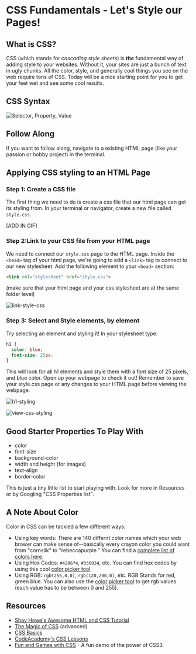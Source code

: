# CSS Fundamentals - Let's Style our Pages!

## What is CSS?

CSS (which stands for *cascading style sheets*) is ***the*** fundamental way of adding style to your websites. Without it, your sites are just a bunch of text in ugly chunks. All the color, style, and generally cool things you see on the web require tons of CSS. Today will be a nice starting point for you to get your feet wet and see some cool results.

## CSS Syntax

![Selector, Property, Value](https://s3.amazonaws.com/upperline/curriculum-assets/css/css-labels.png)

## Follow Along
If you want to follow along, navigate to a existing HTML page (like your passion or hobby project) in the terminal.

## Applying CSS styling to an HTML Page
### Step 1: Create a CSS file
The first thing we need to do is create a css file that our html page can get its styling from. In your terminal or navigator, create a new file called `style.css`.

[ADD IN GIF]

### Step 2:Link to your CSS file from your HTML page
We need to connect our `style.css` page to the HTML page. Inside the `<head>` tag of your html page, we're going to add a `<link>` tag to connect to our new stylesheet. Add the following element to your `<head>` section:

```HTML
<link rel="stylesheet" href="style.css">
```

(make sure that your html page and your css stylesheet are at the same folder level)

![link-style-css](https://s3.amazonaws.com/upperline/curriculum-assets/css/link-style-css.gif)

### Step 3: Select and Style elements, by element
Try selecting an element and styling it! In your stylesheet type:
```css
h1 {
  color: blue;
  font-size: 25px;
}
```
This will look for all h1 elements and style them with a font size of 25 pixels, and blue color. Open up your webpage to check it out! Remember to save your style.css page or any changes to your HTML page before viewing the webpage. 


![h1-styling](https://s3.amazonaws.com/upperline/curriculum-assets/css/h1-styling.gif)


![view-css-styling](https://s3.amazonaws.com/upperline/curriculum-assets/css/view-css-styling.gif)

## Good Starter Properties To Play With
  + color
  + font-size
  + background-color
  + width and height (for images)
  + text-align
  + border-color

  This is just a tiny little list to start playing with. Look for more in Resources or by Googling "CSS Properties list".

## A Note About Color
Color in CSS can be tackled a few different ways:
+ Using key words: There are 140 differnt color names which your web brower can make sense of--basically every crayon color you could want from "cornslik" to "rebeccapurple." You can find a [complete list of colors here](http://www.w3schools.com/colors/colors_names.asp).
+ Using Hex Codes: `#4286f4`, `#336034`, etc. You can find hex codes by using this cool [color picker tool](https://developer.mozilla.org/en-US/docs/Web/CSS/CSS_Colors/Color_picker_tool).
+ Using RGB: `rgb(255,0,0)`, `rgb(120,200,0)`, etc. RGB Stands for red, green blue. You can also use the [color picker tool](https://developer.mozilla.org/en-US/docs/Web/CSS/CSS_Colors/Color_picker_tool) to get rgb values (each value has to be between 0 and 255).

## Resources
+ [Shay Howe's Awesome HTML and CSS Tutorial](http://learn.shayhowe.com/html-css/)
+ [The Magic of CSS](http://adamschwartz.co/magic-of-css/) (advanced)
+ [CSS Basics](http://www.cssbasics.com/)
+ [CodeAcademy's CSS Lessons](https://www.codecademy.com/courses/css-coding-with-style/0/1)
+ [Fun and Games with CSS](http://rupl.github.io/fun-games-css/) - A fun demo of the power of CSS3.
